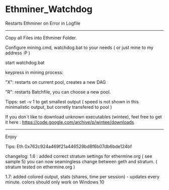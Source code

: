 # Ethminer_Watchdog
Restarts Ethminer on Error in Logfile

__________________________________________________________________________________________

Copy all Files into Ethminer Folder.

Configure mining.cmd, watchdog.bat to your needs ( or just mine to my address :P )

start watchdog.bat

keypress in mining process:

"X": restarts on current pool, creates a new DAG

"R": restarts Batchfile, you can choose a new pool.


Tipps: set -v 1 to get smallest output ( speed is not shown in this minimalistic output, but corretly transfered to pool )

If you don´t like to download unknown executables (wintee), 
feel free to get it here : https://code.google.com/archive/p/wintee/downloads

__________________________________________________________________________________________

Enjoy

Tips: Eth 0x762c924a469f21a446529bd8f6b07db6bde124bf

changelog:
1.6 : added correct stratum settings for ethermine.org ( see sample 5)
      you can now seamingless change between geth and stratum. ( stratum tested on ethermine.org )
      
1.7:  added colored output, stats (shares, time per session) - updates every minute. colors should only work on Windows 10 
